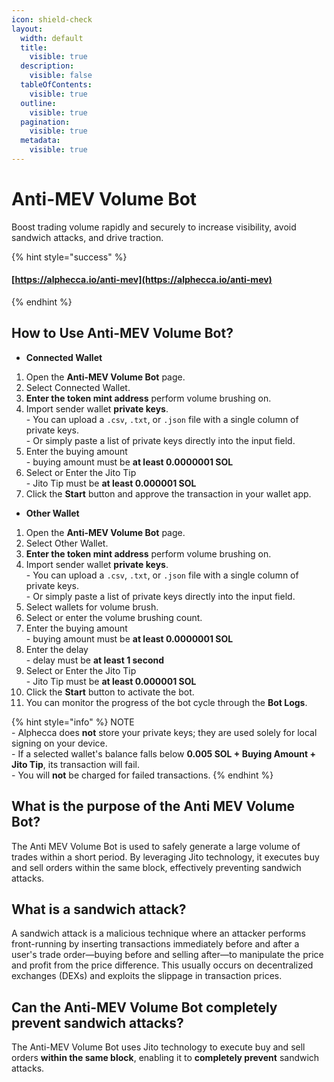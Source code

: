 ```yaml
---
icon: shield-check
layout:
  width: default
  title:
    visible: true
  description:
    visible: false
  tableOfContents:
    visible: true
  outline:
    visible: true
  pagination:
    visible: true
  metadata:
    visible: true
---
```


# Anti-MEV Volume Bot

Boost trading volume rapidly and securely to increase visibility, avoid sandwich attacks, and drive traction.

{% hint style="success" %}
#### [https://alphecca.io/anti-mev](https://alphecca.io/anti-mev)
{% endhint %}

## How to Use Anti-MEV Volume Bot?&#x20;

* **Connected Wallet**

1. Open the **Anti-MEV Volume Bot** page.
2. Select Connected Wallet.
3. **Enter the token mint address** perform volume brushing on.
4. Import sender wallet **private keys**.\
   \- You can upload a `.csv`, `.txt`, or `.json` file with a single column of private keys.\
   \- Or simply paste a list of private keys directly into the input field.
5. Enter the buying amount\
   \- buying amount must be **at least 0.0000001 SOL**
6. Select or Enter the Jito Tip\
   \- Jito Tip must be **at least 0.000001 SOL**
7. Click the **Start** button and approve the transaction in your wallet app.

* **Other Wallet**

1. Open the **Anti-MEV Volume Bot** page.
2. Select Other Wallet.
3. **Enter the token mint address** perform volume brushing on.
4. Import sender wallet **private keys**.\
   \- You can upload a `.csv`, `.txt`, or `.json` file with a single column of private keys.\
   \- Or simply paste a list of private keys directly into the input field.
5. Select wallets for volume brush.
6. Select or enter the volume brushing count.
7. Enter the buying amount\
   \- buying amount must be **at least 0.0000001 SOL**
8. Enter the delay\
   \- delay must be **at least 1 second**
9. Select or Enter the Jito Tip\
   \- Jito Tip must be **at least 0.000001 SOL**
10. Click the **Start** button to activate the bot.
11. You can monitor the progress of the bot cycle through the **Bot Logs**.

{% hint style="info" %}
NOTE\
\- Alphecca does **not** store your private keys; they are used solely for local signing on your device.\
\- If a selected wallet's balance falls below **0.005 SOL + Buying Amount + Jito Tip**, its transaction will fail.\
\- You will **not** be charged for failed transactions.
{% endhint %}

## What is the purpose of the Anti MEV Volume Bot?

The Anti MEV Volume Bot is used to safely generate a large volume of trades within a short period. By leveraging Jito technology, it executes buy and sell orders within the same block, effectively preventing sandwich attacks.

## What is a sandwich attack?

A sandwich attack is a malicious technique where an attacker performs front-running by inserting transactions immediately before and after a user's trade order—buying before and selling after—to manipulate the price and profit from the price difference. This usually occurs on decentralized exchanges (DEXs) and exploits the slippage in transaction prices.

## Can the Anti-MEV Volume Bot completely prevent sandwich attacks?

The Anti-MEV Volume Bot uses Jito technology to execute buy and sell orders **within the same block**, enabling it to **completely prevent** sandwich attacks.
